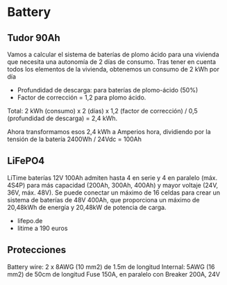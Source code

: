 # Battery

## Tudor 90Ah

Vamos a calcular el sistema de baterías de plomo ácido para una vivienda que necesita una autonomía de 2 días de consumo. Tras tener en cuenta todos los elementos de la vivienda, obtenemos un consumo de 2 kWh por día

- Profundidad de descarga: para baterías de plomo-ácido (50%) 
- Factor de corrección = 1,2 para plomo ácido.

Total: 2 kWh (consumo) x 2 (días) x 1,2 (factor de corrección) / 0,5 (profundidad de descarga) = 2,4 kWh.

Ahora transformamos esos 2,4 kWh a Amperios hora, dividiendo por la tensión de la batería 2400Wh / 24Vdc = 100Ah

## LiFePO4

LiTime baterías 12V 100Ah admiten hasta 4 en serie y 4 en paralelo (máx. 4S4P) para más capacidad (200Ah, 300Ah, 400Ah) y mayor voltaje (24V, 36V, máx. 48V). Se puede conectar un máximo de 16 celdas para crear un sistema de baterías de 48V 400Ah, que proporciona un máximo de 20,48kWh de energía y 20,48kW de potencia de carga. 

- lifepo.de
- litime a 190 euros

## Protecciones

Battery wire: 2 x 8AWG (10 mm2) de 1.5m de longitud
Internal: 5AWG (16 mm2) de 50cm de longitud
Fuse 150A, en paralelo con Breaker 200A, 24V

